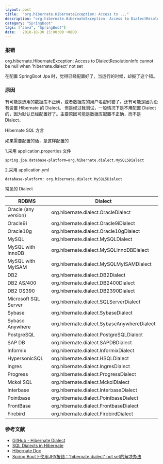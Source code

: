 ```yaml
---
layout: post
title:  "org.hibernate.HibernateException: Access to ..."
description: "org.hibernate.HibernateException: Access to DialectResolutionInfo cannot be null when 'hibernate.dialect' not set"
category: "SpringBoot"
tags: ["Java", "SpringBoot"]
date:   2018-10-30 15:00:00 +0800
---
```


### 报错

org.hibernate.HibernateException: Access to DialectResolutionInfo cannot be null when 'hibernate.dialect' not set

在配置 SpringBoot Jpa 时，觉得已经配置好了，当运行的时候，却报了这个错。

### 原因

有可能是选用的数据库不正确，或者数据库的用户名密码错了。还有可能是因为没有设置 Hibernate 的 Dialect。
但是经过我测试，一般情况下是不用配置 Dialect 的，因为默认已经配置好了。主要原因可能是数据库配置不正确，而不是 Dialect。

Hibernate SQL 方言

如果需要配置的话，是这样配置的

1.采用 application.properties 文件

```
spring.jpa.database-platform=org.hibernate.dialect.MySQL5Dialect
```

2.采用 application.yml

```xml
database-platform: org.hibernate.dialect.MySQL5Dialect
```

常见的 Dialect


| RDBMS                | Dialect                                     |
| -------------------- | ------------------------------------------- |
| Oracle (any version) | org.hibernate.dialect.OracleDialect         |
| Oracle9i             | org.hibernate.dialect.Oracle9iDialect       |
| Oracle10g            | org.hibernate.dialect.Oracle10gDialect      |
| MySQL                | org.hibernate.dialect.MySQLDialect          |
| MySQL with InnoDB    | org.hibernate.dialect.MySQLInnoDBDialect    |
| MySQL with MyISAM    | org.hibernate.dialect.MySQLMyISAMDialect    |
| DB2                  | org.hibernate.dialect.DB2Dialect            |
| DB2 AS/400           | org.hibernate.dialect.DB2400Dialect         |
| DB2 OS390            | org.hibernate.dialect.DB2390Dialect         |
| Microsoft SQL Server | org.hibernate.dialect.SQLServerDialect      |
| Sybase               | org.hibernate.dialect.SybaseDialect         |
| Sybase Anywhere      | org.hibernate.dialect.SybaseAnywhereDialect |
| PostgreSQL           | org.hibernate.dialect.PostgreSQLDialect     |
| SAP DB               | org.hibernate.dialect.SAPDBDialect          |
| Informix             | org.hibernate.dialect.InformixDialect       |
| HypersonicSQL        | org.hibernate.dialect.HSQLDialect           |
| Ingres               | org.hibernate.dialect.IngresDialect         |
| Progress             | org.hibernate.dialect.ProgressDialect       |
| Mckoi SQL            | org.hibernate.dialect.MckoiDialect          |
| Interbase            | org.hibernate.dialect.InterbaseDialect      |
| Pointbase            | org.hibernate.dialect.PointbaseDialect      |
| FrontBase            | org.hibernate.dialect.FrontbaseDialect      |
| Firebird             | org.hibernate.dialect.FirebirdDialect       |

### 参考文献

- [GitHub - Hibernate Dialect](https://github.com/hibernate/hibernate-orm/tree/master/hibernate-core/src/main/java/org/hibernate/dialect)
- [SQL Dialects in Hibernate](https://www.javatpoint.com/dialects-in-hibernate)
- [Hibernate Doc](http://docs.jboss.org/hibernate/orm/5.3/javadocs/)
- [Spring Boot下使用JPA报错：'hibernate.dialect' not set的解决办法](https://blog.csdn.net/BeauXie/article/details/75948457)